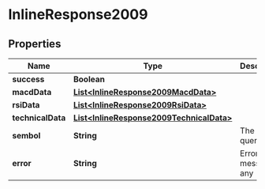 # InlineResponse2009

## Properties
Name | Type | Description | Notes
------------ | ------------- | ------------- | -------------
**success** | **Boolean** |  |  [optional]
**macdData** | [**List&lt;InlineResponse2009MacdData&gt;**](InlineResponse2009MacdData.md) |  |  [optional]
**rsiData** | [**List&lt;InlineResponse2009RsiData&gt;**](InlineResponse2009RsiData.md) |  |  [optional]
**technicalData** | [**List&lt;InlineResponse2009TechnicalData&gt;**](InlineResponse2009TechnicalData.md) |  |  [optional]
**sembol** | **String** | The symbol queried |  [optional]
**error** | **String** | Error message, if any |  [optional]
